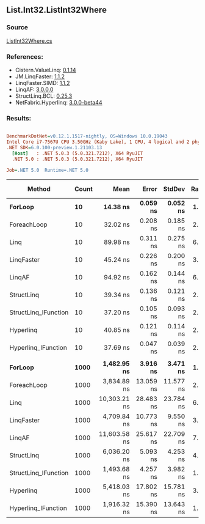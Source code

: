﻿## List.Int32.ListInt32Where

### Source
[ListInt32Where.cs](../LinqBenchmarks/List/Int32/ListInt32Where.cs)

### References:
- Cistern.ValueLinq: [0.1.14](https://www.nuget.org/packages/Cistern.ValueLinq/0.1.14)
- JM.LinqFaster: [1.1.2](https://www.nuget.org/packages/JM.LinqFaster/1.1.2)
- LinqFaster.SIMD: [1.1.2](https://www.nuget.org/packages/LinqFaster.SIMD/1.0.3)
- LinqAF: [3.0.0.0](https://www.nuget.org/packages/LinqAF/3.0.0.0)
- StructLinq.BCL: [0.25.3](https://www.nuget.org/packages/StructLinq.BCL/0.25.3)
- NetFabric.Hyperlinq: [3.0.0-beta44](https://www.nuget.org/packages/NetFabric.Hyperlinq/3.0.0-beta44)

### Results:
``` ini

BenchmarkDotNet=v0.12.1.1517-nightly, OS=Windows 10.0.19043
Intel Core i7-7567U CPU 3.50GHz (Kaby Lake), 1 CPU, 4 logical and 2 physical cores
.NET SDK=6.0.100-preview.1.21103.13
  [Host]   : .NET 5.0.3 (5.0.321.7212), X64 RyuJIT
  .NET 5.0 : .NET 5.0.3 (5.0.321.7212), X64 RyuJIT

Job=.NET 5.0  Runtime=.NET 5.0  

```
|               Method | Count |         Mean |     Error |    StdDev | Ratio | RatioSD |  Gen 0 | Gen 1 | Gen 2 | Allocated |
|--------------------- |------ |-------------:|----------:|----------:|------:|--------:|-------:|------:|------:|----------:|
|              **ForLoop** |    **10** |     **14.38 ns** |  **0.059 ns** |  **0.052 ns** |  **1.00** |    **0.00** |      **-** |     **-** |     **-** |         **-** |
|          ForeachLoop |    10 |     32.02 ns |  0.208 ns |  0.185 ns |  2.23 |    0.02 |      - |     - |     - |         - |
|                 Linq |    10 |     89.98 ns |  0.311 ns |  0.275 ns |  6.26 |    0.03 | 0.0343 |     - |     - |      72 B |
|           LinqFaster |    10 |     45.24 ns |  0.226 ns |  0.200 ns |  3.15 |    0.02 | 0.0344 |     - |     - |      72 B |
|               LinqAF |    10 |     94.92 ns |  0.162 ns |  0.144 ns |  6.60 |    0.03 |      - |     - |     - |         - |
|           StructLinq |    10 |     39.34 ns |  0.136 ns |  0.121 ns |  2.74 |    0.01 | 0.0153 |     - |     - |      32 B |
| StructLinq_IFunction |    10 |     37.20 ns |  0.105 ns |  0.093 ns |  2.59 |    0.01 |      - |     - |     - |         - |
|            Hyperlinq |    10 |     40.85 ns |  0.121 ns |  0.114 ns |  2.84 |    0.01 |      - |     - |     - |         - |
|  Hyperlinq_IFunction |    10 |     37.69 ns |  0.047 ns |  0.039 ns |  2.62 |    0.01 |      - |     - |     - |         - |
|                      |       |              |           |           |       |         |        |       |       |           |
|              **ForLoop** |  **1000** |  **1,482.95 ns** |  **3.916 ns** |  **3.471 ns** |  **1.00** |    **0.00** |      **-** |     **-** |     **-** |         **-** |
|          ForeachLoop |  1000 |  3,834.89 ns | 13.059 ns | 11.577 ns |  2.59 |    0.01 |      - |     - |     - |         - |
|                 Linq |  1000 | 10,303.21 ns | 28.483 ns | 23.784 ns |  6.95 |    0.03 | 0.0305 |     - |     - |      72 B |
|           LinqFaster |  1000 |  4,709.84 ns | 10.773 ns |  9.550 ns |  3.18 |    0.01 | 2.0523 |     - |     - |   4,304 B |
|               LinqAF |  1000 | 11,603.58 ns | 25.617 ns | 22.709 ns |  7.82 |    0.02 |      - |     - |     - |         - |
|           StructLinq |  1000 |  6,036.20 ns |  5.093 ns |  4.253 ns |  4.07 |    0.01 | 0.0153 |     - |     - |      32 B |
| StructLinq_IFunction |  1000 |  1,493.68 ns |  4.257 ns |  3.982 ns |  1.01 |    0.00 |      - |     - |     - |         - |
|            Hyperlinq |  1000 |  5,418.03 ns | 17.802 ns | 15.781 ns |  3.65 |    0.01 |      - |     - |     - |         - |
|  Hyperlinq_IFunction |  1000 |  1,916.32 ns | 15.390 ns | 13.643 ns |  1.29 |    0.01 |      - |     - |     - |         - |
